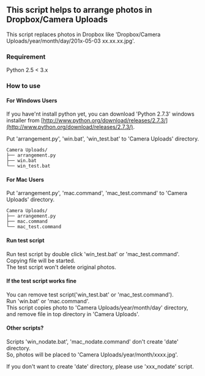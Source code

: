 ## This script helps to arrange photos in Dropbox/Camera Uploads

This script replaces photos in Dropbox like 'Dropbox/Camera Uploads/year/month/day/201x-05-03 xx.xx.xx.jpg'.

### Requirement

Python 2.5 < 3.x

### How to use

#### For Windows Users

If you have'nt install python yet,
you can download 'Python 2.7.3' windows installer from [http://www.python.org/download/releases/2.7.3/](http://www.python.org/download/releases/2.7.3/).

Put 'arrangement.py', 'win.bat', 'win_test.bat' to 'Camera Uploads' directory.

```
Camera Uploads/
├── arrangement.py
├── win.bat
└── win_test.bat
```

#### For Mac Users

Put 'arrangement.py', 'mac.command', 'mac_test.command' to 'Camera Uploads' directory.

```
Camera Uploads/
├── arrangement.py
├── mac.command
└── mac_test.command
```

#### Run test script

Run test script by double click 'win_test.bat' or 'mac_test.command'.  
Copying file will be started.  
The test script won't delete original photos.

#### If the test script works fine

You can remove test script('win_test.bat' or 'mac_test.command').  
Run 'win.bat' or 'mac.command'.  
This script copies photo to 'Camera Uploads/year/month/day' directory,  
and remove file in top directory in 'Camera Uploads'.

#### Other scripts?

Scripts 'win_nodate.bat', 'mac_nodate.command' don't create 'date' directory.  
So, photos will be placed to 'Camera Uploads/year/month/xxxx.jpg'.

If you don't want to create 'date' directory, please use 'xxx_nodate' script.
